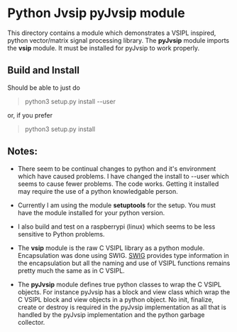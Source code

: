 # Python Jvsip **pyJvsip** module

This directory contains a module which demonstrates a VSIPL inspired, python vector/matrix signal processing library.
The **pyJvsip** module imports the **vsip** module. It must be installed for pyJvsip to work properly.

## Build and Install

Should be able to just do

>    python3 setup.py install --user

or, if you prefer

>    python3 setup.py install


## Notes:

* There seem to be continual changes to python and it's environment which have caused problems.  I have changed the
install to --user which seems to cause fewer problems.  The code works.  Getting it installed may require the use of a python knowledgable person.

* Currently I am using the module **setuptools** for the setup. You must have the module
installed for your python version.

*  I also build and test on a raspberrypi (linux) which seems to be less sensitive to Python problems.  

* The **vsip** module is the raw C VSIPL library as a python module. Encapsulation was done using SWIG.
[SWIG](http://www.swig.org) provides type information in the encapsulation but all the naming and use of VSIPL functions
remains pretty much the same as in C VSIPL.

* The **pyJvsip** module defines true python classes to wrap the C VSIPL objects. For instance
pyJvsip has a block and view class which wrap the C VSIPL block and view objects in a 
python object. No init, finalize, create or destroy is required in the pyJvsip implementation
as all that is handled by the pyJvsip implementation and the python garbage collector.


